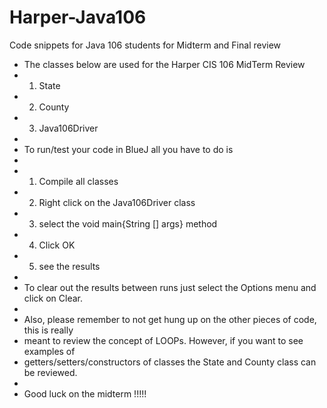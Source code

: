 Harper-Java106
==============

Code snippets for Java 106 students for Midterm and Final review


  * The classes below are used for the Harper CIS 106 MidTerm Review
  *    1.  State
  *    2.  County
  *    3.  Java106Driver
  *
  * To run/test your code in BlueJ all you have to do is
  *
  * 1.  Compile all classes
  * 2.  Right click on the Java106Driver class
  * 3.  select the void main{String [] args} method
  * 4.  Click OK
  * 5.  see the results
  * 
  * To clear out the results between runs just select the Options menu and click on Clear.
  * 
  * Also, please remember to not get hung up on the other pieces of code, this is really 
  * meant to review the concept of LOOPs.  However, if you want to see examples of 
  * getters/setters/constructors of classes the State and County class can be reviewed.
  * 
  * Good luck on the midterm !!!!!
